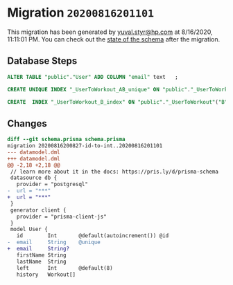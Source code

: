 # Migration `20200816201101`

This migration has been generated by yuval.styr@hp.com at 8/16/2020, 11:11:01 PM.
You can check out the [state of the schema](./schema.prisma) after the migration.

## Database Steps

```sql
ALTER TABLE "public"."User" ADD COLUMN "email" text   ;

CREATE UNIQUE INDEX "_UserToWorkout_AB_unique" ON "public"."_UserToWorkout"("A","B")

CREATE  INDEX "_UserToWorkout_B_index" ON "public"."_UserToWorkout"("B")
```

## Changes

```diff
diff --git schema.prisma schema.prisma
migration 20200816200827-id-to-int..20200816201101
--- datamodel.dml
+++ datamodel.dml
@@ -2,18 +2,18 @@
 // learn more about it in the docs: https://pris.ly/d/prisma-schema
 datasource db {
   provider = "postgresql"
-  url = "***"
+  url = "***"
 }
 generator client {
   provider = "prisma-client-js"
 }
 model User {
   id        Int       @default(autoincrement()) @id
-  email     String    @unique
+  email     String?
   firstName String
   lastName  String
   left      Int       @default(8)
   history   Workout[]
```


